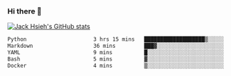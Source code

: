 ### Hi there 👋
[![Jack Hsieh's GitHub stats](https://github-readme-stats.vercel.app/api?username=kcajheish)](https://github.com/anuraghazra/github-readme-stats)

<!--START_SECTION:waka-->

```txt
Python                     3 hrs 15 mins   ███████████████████▒░░░░░   77.27 %
Markdown                   36 mins         ███▓░░░░░░░░░░░░░░░░░░░░░   14.59 %
YAML                       9 mins          █░░░░░░░░░░░░░░░░░░░░░░░░   03.64 %
Bash                       5 mins          ▓░░░░░░░░░░░░░░░░░░░░░░░░   02.09 %
Docker                     4 mins          ▒░░░░░░░░░░░░░░░░░░░░░░░░   01.61 %
```

<!--END_SECTION:waka-->
